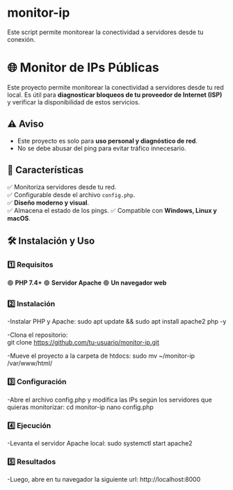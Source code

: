 # monitor-ip
Este script permite monitorear la conectividad a servidores desde tu conexión.  

# 🌐 Monitor de IPs Públicas  
Este proyecto permite monitorear la conectividad a servidores desde tu red local. Es útil para **diagnosticar bloqueos de tu proveedor de Internet (ISP)** y verificar la disponibilidad de estos servicios.  

## ⚠️ Aviso  
- Este proyecto es solo para **uso personal y diagnóstico de red**.  
- No se debe abusar del ping para evitar tráfico innecesario.
  
## 🚀 Características  
✅ Monitoriza servidores desde tu red.  
✅ Configurable desde el archivo `config.php`.  
✅ **Diseño moderno y visual**.  
✅ Almacena el estado de los pings.
✅ Compatible con **Windows, Linux y macOS**.  

## 🛠️ Instalación y Uso  

### 1️⃣ Requisitos  
🟢 **PHP 7.4+**
🟢 **Servidor Apache**
🟢 **Un navegador web**  

### 2️⃣ Instalación  
-Instalar PHP y Apache:
sudo apt update && sudo apt install apache2 php -y

-Clona el repositorio:  
git clone https://github.com/tu-usuario/monitor-ip.git

-Mueve el proyecto a la carpeta de htdocs:
sudo mv ~/monitor-ip /var/www/html/

### 3️⃣ Configuración
-Abre el archivo config.php y modifica las IPs según los servidores que quieras monitorizar:
cd monitor-ip
nano config.php

### 4️⃣ Ejecución
-Levanta el servidor Apache local:
sudo systemctl start apache2

### 5️⃣ Resultados
-Luego, abre en tu navegador la siguiente url:
http://localhost:8000
